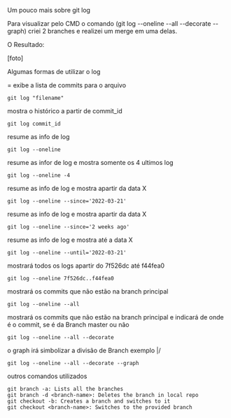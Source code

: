 Um pouco mais sobre git log

Para visualizar pelo CMD o comando (git log --oneline --all --decorate --graph) criei 2 branches e realizei um merge em uma delas.


O Resultado:

[foto]

Algumas formas de utilizar o log

= exibe a lista de commits para o arquivo
      
    git log "filename" 

mostra o histórico a partir de commit_id
      
    git log commit_id  

resume as info de log

    git log --oneline  

resume as infor de log e mostra somente os 4 ultimos log

    git log --oneline -4  

resume as info de log e mostra apartir da data X
  
    git log --oneline --since='2022-03-21' 

resume as info de log e mostra apartir da data X

    git log --oneline --since='2 weeks ago' 

resume as info de log e mostra até a data X

    git log --oneline --until='2022-03-21' 

mostrará todos os logs apartir do 7f526dc até f44fea0
  
    git log --oneline 7f526dc..f44fea0  

mostrará os commits que não estão na branch principal
    
    git log --oneline --all  

mostrará os commits que não estão na branch principal  e indicará de onde é o commit, se é da Branch master ou não

    git log --oneline --all --decorate

o graph irá simbolizar a divisão de Branch exemplo |/ 	
 
    git log --oneline --all --decorate --graph 

outros comandos utilizados

    git branch -a: Lists all the branches
    git branch -d <branch-name>: Deletes the branch in local repo
    git checkout -b: Creates a branch and switches to it
    git checkout <branch-name>: Switches to the provided branch




